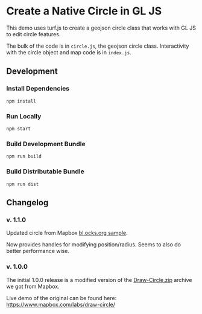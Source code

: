 # Create a Native Circle in GL JS

This demo uses turf.js to create a geojson circle class that works with GL JS to edit
circle features.

The bulk of the code is in `circle.js`, the geojson circle class.  Interactivity with
the circle object and map code is in `index.js`.


## Development

### Install Dependencies

`npm install`


### Run Locally

`npm start`


### Build Development Bundle 

`npm run build`


### Build Distributable Bundle

`npm run dist`


## Changelog

### v. 1.1.0

Updated circle from Mapbox [bl.ocks.org sample](https://bl.ocks.org/ryanbaumann/d286190943d6b4eb70e65a9f76eab5a5/d3cd7cea5feed0dfddbf3705b7936ff560f668d1).

Now provides handles for modifying position/radius. Seems to also do better
performance wise.


### v. 1.0.0

The initial 1.0.0 release is a modified version of
the [Draw-Circle.zip](https://www.dropbox.com/s/ya7am28y8eugd72/Draw-Circle.zip?dl=0)
archive we got from Mapbox.

Live demo of the original can be found here:
https://www.mapbox.com/labs/draw-circle/

